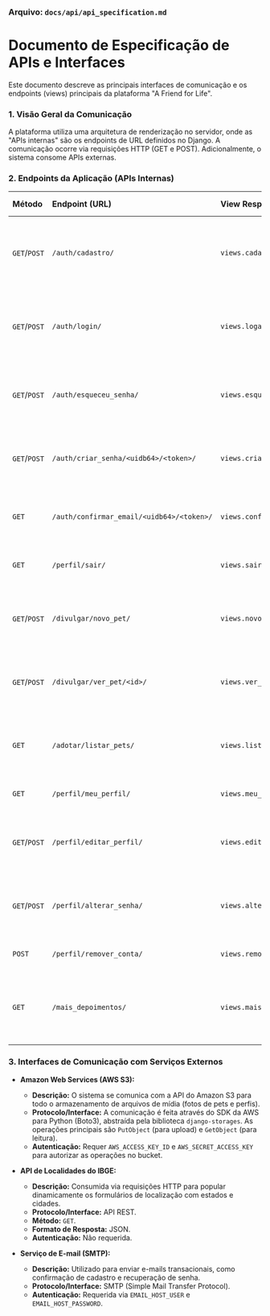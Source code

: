 ### **Arquivo: `docs/api/api_specification.md`**

# Documento de Especificação de APIs e Interfaces

Este documento descreve as principais interfaces de comunicação e os endpoints (views) principais da plataforma "A Friend for Life".

### 1. Visão Geral da Comunicação

A plataforma utiliza uma arquitetura de renderização no servidor, onde as "APIs internas" são os endpoints de URL definidos no Django. A comunicação ocorre via requisições HTTP (GET e POST). Adicionalmente, o sistema consome APIs externas.

### 2. Endpoints da Aplicação (APIs Internas)

| Método | Endpoint (URL) | View Responsável | Parâmetros de Requisição | Formato de Resposta | Descrição da Funcionalidade |
| :--- | :--- | :--- | :--- | :--- | :--- |
| `GET`/`POST` | `/auth/cadastro/` | `views.cadastro` | Campos do formulário (nome, e-mail, senha, etc.) | HTML | Exibe o formulário (GET) ou processa o registro do novo usuário (POST). |
| `GET`/`POST` | `/auth/login/` | `views.logar` | `email`, `senha` | HTML | Exibe o formulário (GET) ou autentica e inicia a sessão do usuário (POST). |
| `GET`/`POST` | `/auth/esqueceu_senha/` | `views.esqueceu_senha` | `email` | HTML | Exibe o formulário (GET) ou inicia o processo de recuperação de senha (POST). |
| `GET`/`POST` | `/auth/criar_senha/<uidb64>/<token>/` | `views.criar_senha` | `senha_nova`, `confirmar_senha` | HTML | Permite que o usuário defina uma nova senha após a validação do token. |
| `GET` | `/auth/confirmar_email/<uidb64>/<token>/` | `views.confirmar_email` | - | HTML (Redirecionamento) | Ativa a conta do usuário a partir do link de confirmação do e-mail. |
| `GET` | `/perfil/sair/` | `views.sair` | - | HTML (Redirecionamento) | Encerra a sessão do usuário (logout). |
| `GET`/`POST` | `/divulgar/novo_pet/` | `views.novo_pet` | Campos do formulário do pet, `foto_principal`, `fotos_secundarias` | HTML | Exibe o formulário (GET) ou cadastra um novo pet (POST). |
| `GET`/`POST` | `/divulgar/ver_pet/<id>/` | `views.ver_pet` | - | HTML | Exibe os detalhes de um pet (GET) ou marca o pet como adotado (POST). |
| `GET` | `/adotar/listar_pets/` | `views.listar_pets` | Parâmetros de filtro (`estado`, `cidade`, `tamanho`, `especie`, `page`) | HTML | Exibe a lista de pets disponíveis, aplicando os filtros fornecidos. |
| `GET` | `/perfil/meu_perfil/` | `views.meu_perfil` | - | HTML | Exibe o perfil do usuário logado. |
| `GET`/`POST` | `/perfil/editar_perfil/` | `views.editar_perfil` | Campos do formulário de perfil (nome, telefone, etc.) | HTML | Exibe o formulário (GET) ou atualiza os dados do perfil (POST). |
| `GET`/`POST` | `/perfil/alterar_senha/` | `views.alterar_senha` | `senha_atual`, `senha_nova` | HTML | Exibe o formulário (GET) ou processa a alteração de senha (POST). |
| `POST` | `/perfil/remover_conta/` | `views.remover_conta` | - | HTML (Redirecionamento) | Remove a conta do usuário. |
| `GET` | `/mais_depoimentos/` | `views.mais_depoimentos` | `pagina_atual` (query param) | JSON | Retorna uma lista paginada de depoimentos para carregamento dinâmico. |

### 3. Interfaces de Comunicação com Serviços Externos

-   **Amazon Web Services (AWS S3):**
    -   **Descrição:** O sistema se comunica com a API do Amazon S3 para todo o armazenamento de arquivos de mídia (fotos de pets e perfis).
    -   **Protocolo/Interface:** A comunicação é feita através do SDK da AWS para Python (Boto3), abstraída pela biblioteca `django-storages`. As operações principais são `PutObject` (para upload) e `GetObject` (para leitura).
    -   **Autenticação:** Requer `AWS_ACCESS_KEY_ID` e `AWS_SECRET_ACCESS_KEY` para autorizar as operações no bucket.

-   **API de Localidades do IBGE:**
    -   **Descrição:** Consumida via requisições HTTP para popular dinamicamente os formulários de localização com estados e cidades.
    -   **Protocolo/Interface:** API REST.
    -   **Método:** `GET`.
    -   **Formato de Resposta:** JSON.
    -   **Autenticação:** Não requerida.

-   **Serviço de E-mail (SMTP):**
    -   **Descrição:** Utilizado para enviar e-mails transacionais, como confirmação de cadastro e recuperação de senha.
    -   **Protocolo/Interface:** SMTP (Simple Mail Transfer Protocol).
    -   **Autenticação:** Requerida via `EMAIL_HOST_USER` e `EMAIL_HOST_PASSWORD`.
